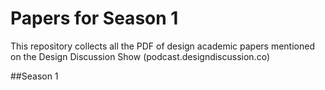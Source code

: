 # Papers for Season 1
This repository collects all the PDF of design academic papers mentioned on the Design Discussion Show (podcast.designdiscussion.co)

##Season 1
